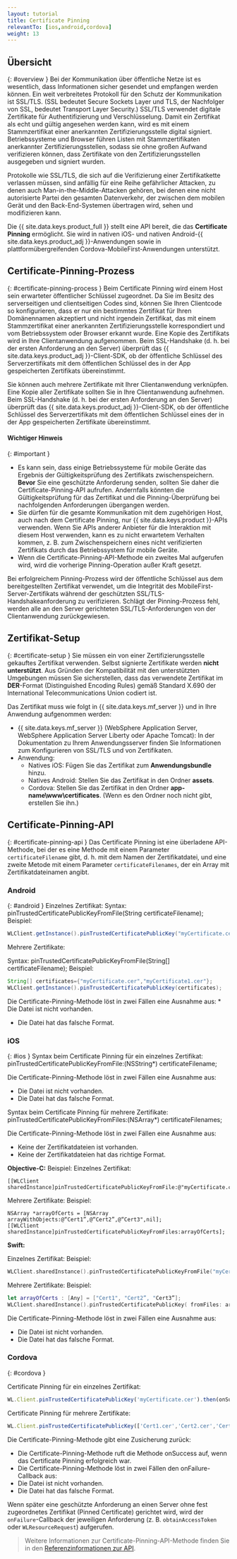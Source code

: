 ```yaml
---
layout: tutorial
title: Certificate Pinning
relevantTo: [ios,android,cordova]
weight: 13
---
```

<!-- NLS_CHARSET=UTF-8 -->
## Übersicht
{: #overview }
Bei der Kommunikation über öffentliche Netze ist es wesentlich, dass Informationen sicher gesendet und empfangen werden können. Ein weit verbreitetes Protokoll für den Schutz der
Kommunikation ist
SSL/TLS. (SSL bedeutet Secure Sockets Layer und TLS, der Nachfolger von SSL, bedeutet
Transport Layer Security.) SSL/TLS
verwendet digitale Zertifikate für Authentifizierung und Verschlüsselung. Damit ein Zertifikat als echt und gültig angesehen werden kann,
wird es mit einem Stammzertifikat einer anerkannten Zertifizierungsstelle digital signiert. Betriebssysteme und Browser führen Listen mit
Stammzertifikaten anerkannter Zertifizierungsstellen, sodass sie ohne großen Aufwand verifizieren können, dass Zertifikate von den
Zertifizierungsstellen ausgegeben und signiert wurden. 

Protokolle wie SSL/TLS, die sich auf die Verifizierung einer Zertifikatkette verlassen müssen, sind anfällig für eine Reihe gefährlicher Attacken, zu denen auch
Man-in-the-Middle-Attacken gehören, bei denen eine nicht autorisierte Partei den gesamten Datenverkehr, der zwischen dem mobilen Gerät und
den Back-End-Systemen übertragen wird, sehen und modifizieren kann. 

Die {{ site.data.keys.product_full }} stellt eine API bereit, die das **Certificate Pinning** ermöglicht. Sie wird in nativen iOS- und nativen Android-{{ site.data.keys.product_adj }}-Anwendungen
sowie in plattformübergreifenden Cordova-MobileFirst-Anwendungen unterstützt. 

## Certificate-Pinning-Prozess
{: #certificate-pinning-process }
Beim Certificate Pinning
wird einem Host sein erwarteter öffentlicher Schlüssel zugeordnet.
Da Sie im Besitz des serverseitigen und clientseitigen Codes sind, können Sie Ihren Clientcode so konfigurieren, dass er nur ein bestimmtes Zertifikat für Ihren Domänennamen akzeptiert und nicht irgendein Zertifikat, das mit einem Stammzertifikat einer anerkannten Zertifizierungsstelle korrespondiert und vom Betriebssystem oder Browser erkannt wurde. Eine Kopie des Zertifikats wird in Ihre Clientanwendung aufgenommen. Beim SSL-Handshake (d. h. bei der ersten Anforderung an den Server) überprüft das {{ site.data.keys.product_adj }}-Client-SDK, ob der öffentliche Schlüssel des Serverzertifikats mit dem öffentlichen Schlüssel des in der App gespeicherten Zertifikats übereinstimmt. 

Sie können auch mehrere Zertifikate mit Ihrer Clientanwendung verknüpfen. Eine Kopie aller Zertifikate sollten Sie in Ihre Clientanwendung aufnehmen. Beim SSL-Handshake (d. h. bei der ersten Anforderung an den Server) überprüft das {{ site.data.keys.product_adj }}-Client-SDK, ob der öffentliche Schlüssel des Serverzertifikats mit dem öffentlichen Schlüssel eines der in der App gespeicherten Zertifikate übereinstimmt. 

#### Wichtiger Hinweis
{: #important }
* Es kann sein, dass einige Betriebssysteme für mobile Geräte das Ergebnis der
Gültigkeitsprüfung des Zertifikats zwischenspeichern. **Bevor** Sie eine geschützte Anforderung senden, sollten Sie daher die Certificate-Pinning-API aufrufen. Andernfalls könnten die Gültigkeitsprüfung für das Zertifikat und die Pinning-Überprüfung
bei nachfolgenden Anforderungen übergangen werden. 
* Sie dürfen für die gesamte Kommunikation mit dem zugehörigen Host, auch nach dem Certificate Pinning, nur {{ site.data.keys.product }}-APIs verwenden. Wenn Sie APIs anderer Anbieter für die Interaktion mit diesem Host verwenden,
kann es zu nicht erwartetem Verhalten kommen, z. B. zum Zwischenspeichern eines nicht verifizierten Zertifikats durch das Betriebssystem für mobile Geräte. 
* Wenn die Certificate-Pinning-API-Methode ein zweites Mal aufgerufen wird, wird die vorherige Pinning-Operation außer Kraft gesetzt. 

Bei erfolgreichem Pinning-Prozess wird der öffentliche Schlüssel aus dem bereitgestellten Zertifikat
verwendet, um die Integrität des MobileFirst-Server-Zertifikats während der geschützten SSL/TLS-Handshakeanforderung zu verifizieren. Schlägt der Pinning-Prozess fehl,
werden alle an den Server gerichteten
SSL/TLS-Anforderungen von der Clientanwendung zurückgewiesen. 

## Zertifikat-Setup
{: #certificate-setup }
Sie müssen ein von einer Zertifizierungsstelle gekauftes Zertifikat verwenden. Selbst signierte Zertifikate werden **nicht unterstützt**. Aus Gründen der Kompatibilität mit den unterstützten
Umgebungen müssen Sie sicherstellen, dass das verwendete Zertifikat im **DER**-Format (Distinguished
Encoding Rules) gemäß Standard X.690 der International Telecommunications
Union codiert ist. 

Das Zertifikat muss wie folgt in
{{ site.data.keys.mf_server }} und in Ihre Anwendung aufgenommen werden: 

* {{ site.data.keys.mf_server }} (WebSphere Application Server, WebSphere Application Server Liberty oder Apache Tomcat): In der Dokumentation zu Ihrem Anwendungsserver finden Sie Informationen zum Konfigurieren von
SSL/TLS und von Zertifikaten. 
* Anwendung: 
    - Natives iOS: Fügen Sie das Zertifikat zum **Anwendungsbundle** hinzu. 
    - Natives Android: Stellen Sie das Zertifikat in den Ordner
**assets**. 
    - Cordova: Stellen Sie das Zertifikat in den Ordner **app-name\www\certificates**. (Wenn es den Ordner noch nicht gibt, erstellen Sie ihn.) 

## Certificate-Pinning-API
{: #certificate-pinning-api }
Das Certificate Pinning ist eine überladene API-Methode, bei der es eine Methode mit einem Parameter `certificateFilename` gibt, d. h. mit dem Namen der Zertifikatdatei, und eine zweite Metode mit einem Parameter `certificateFilenames`, der ein Array mit Zertifikatdateinamen angibt. 

### Android
{: #android }
Einzelnes Zertifikat:
Syntax:
pinTrustedCertificatePublicKeyFromFile(String certificateFilename);
Beispiel: 
```java
WLClient.getInstance().pinTrustedCertificatePublicKey("myCertificate.cer");
```
Mehrere Zertifikate:



Syntax:
pinTrustedCertificatePublicKeyFromFile(String[] certificateFilename);
Beispiel: 
```java
String[] certificates={"myCertificate.cer","myCertificate1.cer"};
WLClient.getInstance().pinTrustedCertificatePublicKey(certificates);
```
Die Certificate-Pinning-Methode löst in zwei Fällen eine Ausnahme aus: * Die Datei ist nicht vorhanden. 
* Die Datei hat das falsche Format. 


### iOS
{: #ios }
Syntax beim Certificate Pinning für ein einzelnes Zertifikat:
pinTrustedCertificatePublicKeyFromFile:(NSString*) certificateFilename;

Die Certificate-Pinning-Methode löst in zwei Fällen eine Ausnahme aus: 
* Die Datei ist nicht vorhanden. 
* Die Datei hat das falsche Format. 

Syntax beim Certificate Pinning für mehrere Zertifikate:
pinTrustedCertificatePublicKeyFromFiles:(NSArray*) certificateFilenames;

Die Certificate-Pinning-Methode löst in zwei Fällen eine Ausnahme aus: 
* Keine der Zertifikatdateien ist vorhanden. 
* Keine der Zertifikatdateien hat das richtige Format. 

**Objective-C:**
Beispiel:
Einzelnes Zertifikat: 
```objc
[[WLClient sharedInstance]pinTrustedCertificatePublicKeyFromFile:@"myCertificate.cer"];

```
Mehrere Zertifikate:
Beispiel:
```objc
NSArray *arrayOfCerts = [NSArray arrayWithObjects:@“Cert1”,@“Cert2”,@“Cert3",nil];
[[WLClient sharedInstance]pinTrustedCertificatePublicKeyFromFiles:arrayOfCerts];
```

**Swift:**

Einzelnes Zertifikat:
Beispiel:

```swift
WLClient.sharedInstance().pinTrustedCertificatePublicKeyFromFile("myCertificate.cer")
```
Mehrere Zertifikate:
Beispiel:
```swift
let arrayOfCerts : [Any] = ["Cert1", "Cert2”, "Cert3”];
WLClient.sharedInstance().pinTrustedCertificatePublicKey( fromFiles: arrayOfCerts)
```

Die Certificate-Pinning-Methode löst in zwei Fällen eine Ausnahme aus: 

* Die Datei ist nicht vorhanden. 
* Die Datei hat das falsche Format. 

### Cordova
{: #cordova }

Certificate Pinning für ein einzelnes Zertifikat: 

```javascript
WL.Client.pinTrustedCertificatePublicKey('myCertificate.cer').then(onSuccess, onFailure);
```

Certificate Pinning für mehrere Zertifikate: 

```javascript
WL.Client.pinTrustedCertificatePublicKey(['Cert1.cer','Cert2.cer','Cert3.cer']).then(onSuccess, onFailure);
```

Die Certificate-Pinning-Methode gibt eine Zusicherung zurück: 

* Die Certificate-Pinning-Methode ruft die Methode onSuccess auf, wenn das Certificate Pinning erfolgreich
war. 
* Die Certificate-Pinning-Methode löst in zwei Fällen den onFailure-Callback aus: 
* Die Datei ist nicht vorhanden. 
* Die Datei hat das falsche Format. 

Wenn später eine geschützte Anforderung an einen Server ohne fest zugeordnetes Zertifikat (Pinned Certificate) gerichtet wird,
wird der `onFailure`-Callback der jeweiligen Anforderung
(z. B. `obtainAccessToken` oder `WLResourceRequest`)
aufgerufen. 

> Weitere Informationen zur Certificate-Pinning-API-Methode
finden Sie in den [Referenzinformationen zur API](../../api/client-side-api/).
